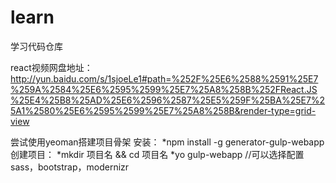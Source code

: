 # learn
学习代码仓库

react视频网盘地址：http://yun.baidu.com/s/1sjoeLe1#path=%252F%25E6%2588%2591%25E7%259A%2584%25E6%2595%2599%25E7%25A8%258B%252FReact.JS%25E4%25B8%25AD%25E6%2596%2587%25E5%259F%25BA%25E7%25A1%2580%25E6%2595%2599%25E7%25A8%258B&render-type=grid-view

尝试使用yeoman搭建项目骨架
安装：
*npm install -g generator-gulp-webapp
创建项目：
*mkdir 项目名 && cd 项目名
*yo gulp-webapp //可以选择配置sass，bootstrap，modernizr
